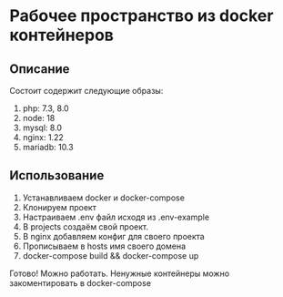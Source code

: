 Рабочее пространство из docker контейнеров
====

Описание
----
Состоит содержит следующие образы:
1. php: 7.3, 8.0
2. node: 18
3. mysql: 8.0
4. nginx: 1.22
5. mariadb: 10.3

Использование
----
1. Устанавливаем docker и docker-compose
2. Клонируем проект
3. Настраиваем .env файл исходя из .env-example
4. В projects создаём свой проект.
5. В nginx добавляем конфиг для своего проекта
6. Прописываем в hosts имя своего домена
7. docker-compose build && docker-compose up

Готово! Можно работать. Ненужные контейнеры можно закоментировать в docker-compose